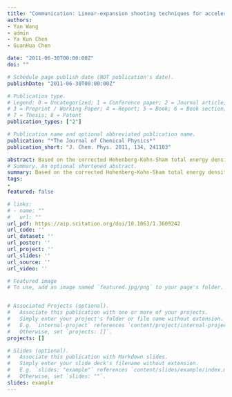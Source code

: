 ```yaml
---
title: "Communication: Linear-expansion shooting techniques for accelerating self-consistent field convergence"
authors:
- Yan Wang
- admin
- Ya Kun Chen
- GuanHua Chen

date: "2011-06-30T00:00:00Z"
doi: ""

# Schedule page publish date (NOT publication's date).
publishDate: "2011-06-30T00:00:00Z"

# Publication type.
# Legend: 0 = Uncategorized; 1 = Conference paper; 2 = Journal article;
# 3 = Preprint / Working Paper; 4 = Report; 5 = Book; 6 = Book section;
# 7 = Thesis; 8 = Patent
publication_types: ["2"]

# Publication name and optional abbreviated publication name.
publication: "*The Journal of Chemical Physics*"
publication_short: "J. Chem. Phys. 2011, 134, 241103"

abstract: Based on the corrected Hohenberg-Kohn-Sham total energy density functional [Y. A. Zhang and Y. A. Wang, J. Chem. Phys. 130, 144116 (2009)], we have developed two linear-expansion shooting techniques (LIST)– direct LIST (LISTd) and indirect LIST (LISTi), to accelerate the convergence of self-consistent field (SCF) calculations. Case studies show that overall LISTi is the most robust and efficient algorithm for accelerating SCF convergence, whereas LISTd is advantageous in the early stage of an SCF process. More importantly, LISTi outperforms Pulay's direct inversion in the iterative subspace (DIIS) [P. Pulay, J. Comput. Chem. 3, 556 (1982)] and its two recent improvements, energy-DIIS [K. N. Kudin, G. E. Scuseria, and E. Cancès, J. Chem. Phys. 116, 8255 (2002)] and augmented Roothaan-Hall energy-DIIS [X. Hu and W. Yang, J. Chem. Phys. 132, 054109 (2010)].
# Summary. An optional shortened abstract.
summary: Based on the corrected Hohenberg-Kohn-Sham total energy density functional [Y. A. Zhang and Y. A. Wang, J. Chem. Phys. 130, 144116 (2009)], we have developed two linear-expansion shooting techniques (LIST)– direct LIST (LISTd) and indirect LIST (LISTi), to accelerate the convergence of self-consistent field (SCF) calculations. Case studies show that overall LISTi is the most robust and efficient algorithm for accelerating SCF convergence, whereas LISTd is advantageous in the early stage of an SCF process. More importantly, LISTi outperforms Pulay's direct inversion in the iterative subspace (DIIS) [P. Pulay, J. Comput. Chem. 3, 556 (1982)] and its two recent improvements, energy-DIIS [K. N. Kudin, G. E. Scuseria, and E. Cancès, J. Chem. Phys. 116, 8255 (2002)] and augmented Roothaan-Hall energy-DIIS [X. Hu and W. Yang, J. Chem. Phys. 132, 054109 (2010)].
tags:
-
featured: false

# links:
# - name: ""
#   url: ""
url_pdf: https://aip.scitation.org/doi/10.1063/1.3609242
url_code: ''
url_dataset: ''
url_poster: ''
url_project: ''
url_slides: ''
url_source: ''
url_video: ''

# Featured image
# To use, add an image named `featured.jpg/png` to your page's folder. 


# Associated Projects (optional).
#   Associate this publication with one or more of your projects.
#   Simply enter your project's folder or file name without extension.
#   E.g. `internal-project` references `content/project/internal-project/index.md`.
#   Otherwise, set `projects: []`.
projects: []

# Slides (optional).
#   Associate this publication with Markdown slides.
#   Simply enter your slide deck's filename without extension.
#   E.g. `slides: "example"` references `content/slides/example/index.md`.
#   Otherwise, set `slides: ""`.
slides: example
---
```



